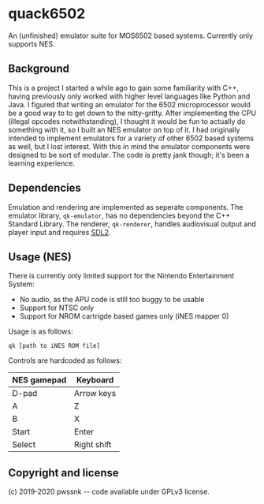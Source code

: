 # quack6502
 An (unfinished) emulator suite for MOS6502 based systems. Currently only supports NES.

## Background
This is a project I started a while ago to gain some familiarity with C++, having previously only worked with higher level languages like Python and Java. I figured that writing an emulator for the 6502 microprocessor would be a good way to to get down to the nitty-gritty. After implementing the CPU (illegal opcodes notwithstanding), I thought it would be fun to actually do something with it, so I built an NES emulator on top of it. I had originally intended to implement emulators for a variety of other 6502 based systems as well, but I lost interest. With this in mind the emulator components were designed to be sort of modular. The code is pretty jank though; it's been a learning experience.

## Dependencies

Emulation and rendering are implemented as seperate components. The emulator library, `qk-emulator`, has no dependencies beyond the C++ Standard Library. The renderer, `qk-renderer`, handles audiovisual output and player input and requires [SDL2](https://www.libsdl.org/download-2.0.php).

## Usage (NES)
There is currently only limited support for the Nintendo Entertainment System:

* No audio, as the APU code is still too buggy to be usable
* Support for NTSC only
* Support for NROM cartrigde based games only (iNES mapper 0)

Usage is as follows:
```
qk [path to iNES ROM file]
```

Controls are hardcoded as follows:

| NES gamepad  | Keyboard    |
| ------------ | ----------- |
| D-pad        | Arrow keys  |
| A            | Z           |
| B            | X           |
| Start        | Enter       |
| Select       | Right shift |

## Copyright and license
(c) 2019-2020 pwssnk -- code available under GPLv3 license.
